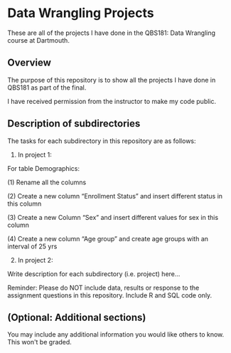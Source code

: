 # Data Wrangling Projects

These are all of the projects I have done in the QBS181: Data Wrangling course at Dartmouth.

## Overview

The purpose of this repository is to show all the projects I have done in QBS181 as part of the final.

I have received permission from the instructor to make my code public.

## Description of subdirectories

The tasks for each subdirectory in this repository are as follows:

1. In project 1:

For table Demographics:

(1) Rename all the columns 

(2) Create a new column “Enrollment Status” and insert different status in this column

(3) Create a new Column “Sex” and insert different values for sex in this column

(4) Create a new column “Age group” and create age groups with an interval of 25 yrs 

2. In project 2:


Write description for each subdirectory (i.e. project) here...

Reminder: Please do NOT include data, results or response to the assignment questions in this repository. Include R and SQL code only.

## (Optional: Additional sections)

You may include any additional information you would like others to know. This won't be graded.
